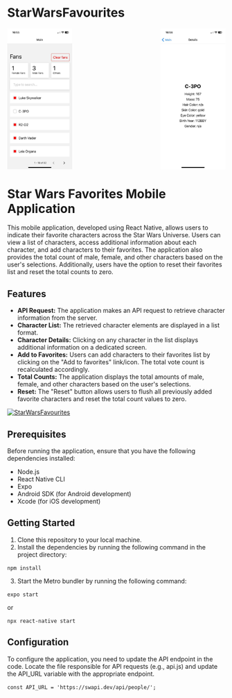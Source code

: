 # StarWarsFavourites

<div style="display: flex; justify-content: space-between;">
  <img src="./assets/photo1.jpg" alt="Star Wars" style="max-width: 150px; height: auto;">
  <img src="./assets/photo2.jpg" alt="Star Wars" style="max-width: 150px; height: auto;">
</div>

# Star Wars Favorites Mobile Application

This mobile application, developed using React Native, allows users to indicate their favorite characters across the Star Wars Universe. Users can view a list of characters, access additional information about each character, and add characters to their favorites. The application also provides the total count of male, female, and other characters based on the user's selections. Additionally, users have the option to reset their favorites list and reset the total counts to zero.

## Features

- **API Request:** The application makes an API request to retrieve character information from the server.
- **Character List:** The retrieved character elements are displayed in a list format.
- **Character Details:** Clicking on any character in the list displays additional information on a dedicated screen.
- **Add to Favorites:** Users can add characters to their favorites list by clicking on the "Add to favorites" link/icon. The total vote count is recalculated accordingly.
- **Total Counts:** The application displays the total amounts of male, female, and other characters based on the user's selections.
- **Reset:** The "Reset" button allows users to flush all previously added favorite characters and reset the total count values to zero.

[![StarWarsFavourites](https://img.youtube.com/vi/IKirmHw-18o/0.jpg)](https://www.youtube.com/watch?v=IKirmHw-18o)

## Prerequisites

Before running the application, ensure that you have the following dependencies installed:

- Node.js
- React Native CLI
- Expo
- Android SDK (for Android development)
- Xcode (for iOS development)

## Getting Started

1. Clone this repository to your local machine.
2. Install the dependencies by running the following command in the project directory:

```shell
npm install
```

3. Start the Metro bundler by running the following command:
 ```shell
 expo start
 ```

 or

 ```shell
 npx react-native start
 ```


## Configuration

To configure the application, you need to update the API endpoint in the code. Locate the file responsible for API requests (e.g., api.js) and update the API_URL variable with the appropriate endpoint.

```shell
const API_URL = 'https://swapi.dev/api/people/';
```
